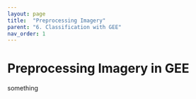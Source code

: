 ```yaml
---
layout: page
title:  "Preprocessing Imagery"
parent: "6. Classification with GEE"
nav_order: 1
---
```


# Preprocessing Imagery in GEE

something